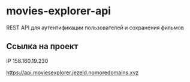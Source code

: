 # movies-explorer-api

REST API для аутентификации пользователей и сохранения фильмов

## Ссылка на проект

IP 158.160.19.230

https://api.moviesexplorer.jezeld.nomoredomains.xyz


